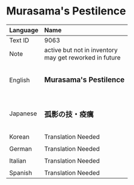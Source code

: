# Murasama's Pestilence

| Language | Name |
| :------- | :---------- |
| Text ID | 9063 |
| Note | active but not in inventory<br>may get reworked in future |
|||
| English | <h3>**Murasama's Pestilence**</h3><h3> |
|||
| Japanese | <h3>**孤影の技・疫癘**</h3><h3>|
|||
| Korean | Translation Needed |
|||
| German | Translation Needed |
|||
| Italian | Translation Needed |
|||
| Spanish | Translation Needed |
